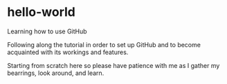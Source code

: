 # hello-world
Learning how to use GitHub

Following along the tutorial in order to set up GitHub and to become acquainted with its workings and features. 

Starting from scratch here so please have patience with me as I gather my bearrings, look around, and learn.
